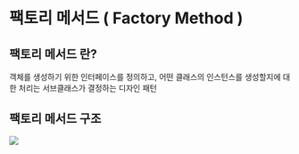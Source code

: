 # 팩토리 메서드 ( Factory Method )
## 팩토리 메서드 란?
객체를 생성하기 위한 인터페이스를 정의하고, 어떤 클래스의 인스턴스를 생성할지에 대한 처리는 서브클래스가 결정하는 디자인 패턴

## 팩토리 메서드 구조
![](2021-11-14-00-19-55.png)
